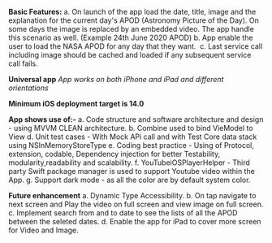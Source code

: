 **Basic Features:**
a. On launch of the app load the date, title, image and the explanation for the current day's APOD (Astronomy Picture of the Day). On some days the image is replaced by an embedded video. The app handle this scenario as well. (Example 24th June 2020 APOD)
b. App enable the user to load the NASA APOD for any day that they want. 
c. Last service call including image should be cached and loaded if any subsequent service call fails.

**Universal app**
*App works on both iPhone and iPad and different orientations*


**Minimum iOS deployment target is 14.0**

**App shows use of:-**
a. Code structure and software architecture and design - using MVVM CLEAN architecture.
b. Combine used to bind VieModel to View
d. Unit test cases - With Mock APi call and with Test Core data stack using NSInMemoryStoreType
e. Coding best practice - Using of Protocol, extension, codable, Dependency injection for better Testability, modularity,readability and scalability.
f. YouTubeiOSPlayerHelper - Third party Swift package manager is used to support Youtube video within the App.
g. Support dark mode - as all the color are by default system color.

**Future enhancement**
 a. Dynamic Type Accessibility.
 b. On tap navigate to next screen and Play the video on full screen and view image on full screen.
 c. Implement search from and to date to see the lists of all the APOD between the seleted dates. 
 d. Enable the app for iPad to cover more screen for Video and Image.
 
